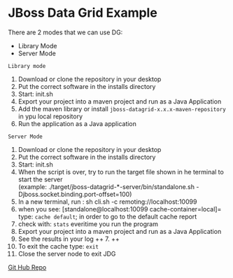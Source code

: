 JBoss Data Grid Example
=======================


There are 2 modes that we can use DG:
* Library Mode
* Server Mode
```
Library mode
```
1. Download or clone the repository in your desktop
2. Put the correct software in the installs directory
3. Start: init.sh
4. Export your project into a maven project and run as a Java Application
5. Add the maven library or install ``jboss-datagrid-x.x.x-maven-repository`` in ypu local repository
6. Run the application as a Java application

```
Server Mode
```
1. Download or clone the repository in your desktop
2. Put the correct software in the installs directory
3. Start: init.sh
4. When the script is over, try to run the target file shown in he terminal to start the server   
  (example: ./target/jboss-datagrid-*-server/bin/standalone.sh -Djboss.socket.binding.port-offset=100)
5. In a new terminal, run : sh cli.sh -c remoting://localhost:10099 
6. when you see: 
  [standalone@localhost:10099 cache-container=local]=
  type: ``cache default``; in order to go to the default cache report
7. check with: ``stats`` everitime you run the program
8. Export your project into a maven project and run as a Java Application
9. See the results in your log ++ 7. ++
10. To exit the cache type: ``exit``
11. Close the server node to exit JDG 


[Git Hub Repo](https://github.com/torrespp/JbossDataGrid-examples)
